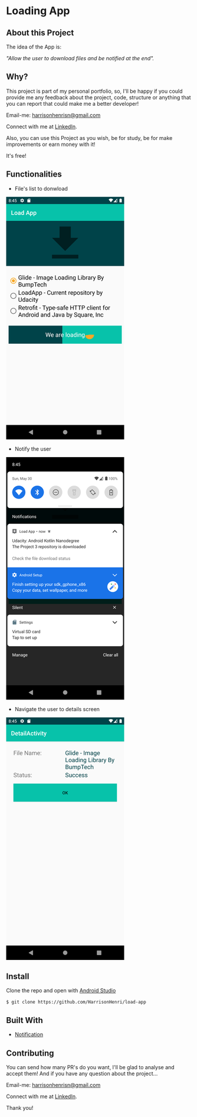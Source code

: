 # Loading App

## About this Project

The idea of the App is:

_"Allow the user to download files and be notified at the end"._

## Why?

This project is part of my personal portfolio, so, I'll be happy if you could provide me any feedback about the project, code, structure or anything that you can report that could make me a better developer!

Email-me: harrisonhenrisn@gmail.com

Connect with me at [LinkedIn](https://linkedin.com/in/harrison-henri-dos-santos-nascimento-a6ba33112).

Also, you can use this Project as you wish, be for study, be for make improvements or earn money with it!

It's free!

## Functionalities

- File's list to donwload

![](assets/screen_1.png)

- Notify the user 

![](assets/screen_2.png)

- Navigate the user to details screen 

![](assets/screen_3.png)

## Install

Clone the repo and open with [Android Studio](https://developer.android.com/studio?hl=pt&gclid=CjwKCAjwx6WDBhBQEiwA_dP8rfJ1IFHK0ldtDTs7g4jWKDGx9_sbmGEEMrQ00hjZa5X4RCTPMFRS0RoCSj0QAvD_BwE&gclsrc=aw.ds)

```
$ git clone https://github.com/HarrisonHenri/load-app
```

## Built With

* [Notification](https://developer.android.com/guide/topics/ui/notifiers/notifications)

## Contributing

You can send how many PR's do you want, I'll be glad to analyse and accept them! And if you have any question about the project...

Email-me: harrisonhenrisn@gmail.com

Connect with me at [LinkedIn](https://linkedin.com/in/harrison-henri-dos-santos-nascimento-a6ba33112).

Thank you!

